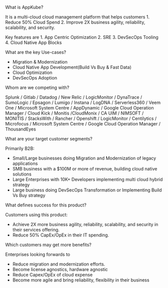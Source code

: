 
What is AppKube?

It is a multi-cloud cloud management platform that helps customers 
    1. Reduce 50% Cloud Spend
    2. Improve 2X business agility, reliability, scalability, and security.
   
Key features are 
    1. App Centric Optimization
    2. SRE
    3. DevSecOps Tooling
    4. Cloud Native App Blocks

What are the key Use-cases?
-   Migration & Modernization
-   Cloud Native App Development(Build Vs Buy & Fast Data)
-   Cloud Optimization
-   DevSecOps Adoption

Whom are we competing with?

Splunk / Gitlab / Datadog / New Relic / LogicMonitor / DynaTrace / SumoLogic / Epsagon / Lumigo / Instana / LogDNA / Serverless360 / Veem One / Microsoft System Centre / AppDynamic / Google Cloud Operation Manager / Cloud Kick / Monitis /CloudMonix / CA UIM / NIMSOFT / MONITIS / StacksWith / Rancher / Openshift / LogicMonitor / Centilytics / Microfocus / Microsoft System Centre / Google Cloud Operation Manager / ThousandEyes

What are your target customer segments?

Primarily B2B:

-   Small/Large businesses doing Migration and Modernization of legacy applications
-   SMB business with a $100M or more of revenue, building cloud native solutions
-   Large Enterprises with 10K+ Developers implementing multi cloud hybrid strategy
-   Large business doing DevSecOps Transformation or Implementing Build Vs Buy strategy

What defines success for this product?

Customers using this product:        

-   Achieve 2X more business agility, reliability, scalability, and security in their services offering.       
-   Reduce 50% CapEx/OpEx in their IT spending.

Which customers may get more benefits?

Enterprises looking forwards to

-   Reduce migration and modernization efforts.
-   Become license agnostics, hardware agnostic
-   Reduce Capex/OpEx of cloud expense
-   Become more agile and bring reliability, flexibility in their business

